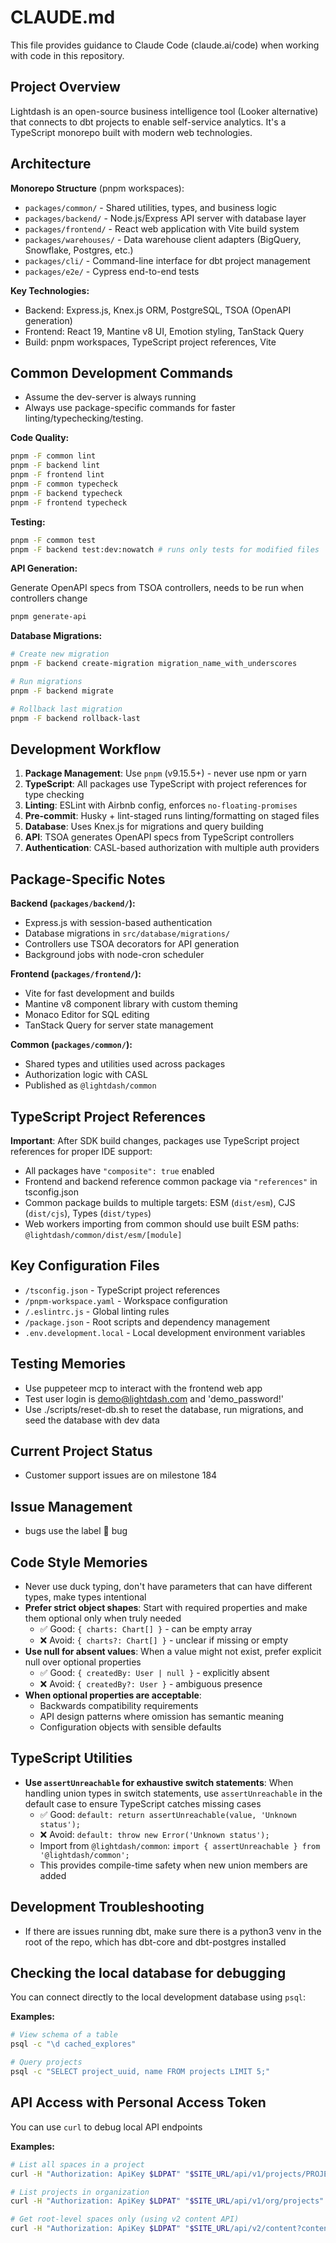 # CLAUDE.md

This file provides guidance to Claude Code (claude.ai/code) when working with code in this repository.

## Project Overview

Lightdash is an open-source business intelligence tool (Looker alternative) that connects to dbt projects to enable self-service analytics. It's a TypeScript monorepo built with modern web technologies.

## Architecture

**Monorepo Structure** (pnpm workspaces):

-   `packages/common/` - Shared utilities, types, and business logic
-   `packages/backend/` - Node.js/Express API server with database layer
-   `packages/frontend/` - React web application with Vite build system
-   `packages/warehouses/` - Data warehouse client adapters (BigQuery, Snowflake, Postgres, etc.)
-   `packages/cli/` - Command-line interface for dbt project management
-   `packages/e2e/` - Cypress end-to-end tests

**Key Technologies:**

-   Backend: Express.js, Knex.js ORM, PostgreSQL, TSOA (OpenAPI generation)
-   Frontend: React 19, Mantine v8 UI, Emotion styling, TanStack Query
-   Build: pnpm workspaces, TypeScript project references, Vite

## Common Development Commands

-   Assume the dev-server is always running
-   Always use package-specific commands for faster linting/typechecking/testing.

**Code Quality:**

```bash
pnpm -F common lint
pnpm -F backend lint
pnpm -F frontend lint
pnpm -F common typecheck
pnpm -F backend typecheck
pnpm -F frontend typecheck
```

**Testing:**

```bash
pnpm -F common test
pnpm -F backend test:dev:nowatch # runs only tests for modified files
```

**API Generation:**

Generate OpenAPI specs from TSOA controllers, needs to be run when controllers change

```bash
pnpm generate-api
```

**Database Migrations:**

```bash
# Create new migration
pnpm -F backend create-migration migration_name_with_underscores

# Run migrations
pnpm -F backend migrate

# Rollback last migration
pnpm -F backend rollback-last
```

## Development Workflow

1. **Package Management**: Use `pnpm` (v9.15.5+) - never use npm or yarn
2. **TypeScript**: All packages use TypeScript with project references for type checking
3. **Linting**: ESLint with Airbnb config, enforces `no-floating-promises`
4. **Pre-commit**: Husky + lint-staged runs linting/formatting on staged files
5. **Database**: Uses Knex.js for migrations and query building
6. **API**: TSOA generates OpenAPI specs from TypeScript controllers
7. **Authentication**: CASL-based authorization with multiple auth providers

## Package-Specific Notes

**Backend (`packages/backend/`):**

-   Express.js with session-based authentication
-   Database migrations in `src/database/migrations/`
-   Controllers use TSOA decorators for API generation
-   Background jobs with node-cron scheduler

**Frontend (`packages/frontend/`):**

-   Vite for fast development and builds
-   Mantine v8 component library with custom theming
-   Monaco Editor for SQL editing
-   TanStack Query for server state management

**Common (`packages/common/`):**

-   Shared types and utilities used across packages
-   Authorization logic with CASL
-   Published as `@lightdash/common`

## TypeScript Project References

**Important**: After SDK build changes, packages use TypeScript project references for proper IDE support:

-   All packages have `"composite": true` enabled
-   Frontend and backend reference common package via `"references"` in tsconfig.json
-   Common package builds to multiple targets: ESM (`dist/esm`), CJS (`dist/cjs`), Types (`dist/types`)
-   Web workers importing from common should use built ESM paths: `@lightdash/common/dist/esm/[module]`

## Key Configuration Files

-   `/tsconfig.json` - TypeScript project references
-   `/pnpm-workspace.yaml` - Workspace configuration
-   `/.eslintrc.js` - Global linting rules
-   `/package.json` - Root scripts and dependency management
-   `.env.development.local` - Local development environment variables

## Testing Memories

-   Use puppeteer mcp to interact with the frontend web app
-   Test user login is demo@lightdash.com and 'demo_password!'
-   Use ./scripts/reset-db.sh to reset the database, run migrations, and seed the database with dev data

## Current Project Status

-   Customer support issues are on milestone 184

## Issue Management

-   bugs use the label 🐛 bug

## Code Style Memories

-   Never use duck typing, don't have parameters that can have different types, make types intentional
-   **Prefer strict object shapes**: Start with required properties and make them optional only when truly needed
    -   ✅ Good: `{ charts: Chart[] }` - can be empty array
    -   ❌ Avoid: `{ charts?: Chart[] }` - unclear if missing or empty
-   **Use null for absent values**: When a value might not exist, prefer explicit null over optional properties
    -   ✅ Good: `{ createdBy: User | null }` - explicitly absent
    -   ❌ Avoid: `{ createdBy?: User }` - ambiguous presence
-   **When optional properties are acceptable**:
    -   Backwards compatibility requirements
    -   API design patterns where omission has semantic meaning
    -   Configuration objects with sensible defaults

## TypeScript Utilities

-   **Use `assertUnreachable` for exhaustive switch statements**: When handling union types in switch statements, use `assertUnreachable` in the default case to ensure TypeScript catches missing cases
    -   ✅ Good: `default: return assertUnreachable(value, 'Unknown status');`
    -   ❌ Avoid: `default: throw new Error('Unknown status');`
    -   Import from `@lightdash/common`: `import { assertUnreachable } from '@lightdash/common';`
    -   This provides compile-time safety when new union members are added

## Development Troubleshooting

-   If there are issues running dbt, make sure there is a python3 venv in the root of the repo, which has dbt-core and dbt-postgres installed

## Checking the local database for debugging

You can connect directly to the local development database using `psql`:

**Examples:**

```bash
# View schema of a table
psql -c "\d cached_explores"

# Query projects
psql -c "SELECT project_uuid, name FROM projects LIMIT 5;"
```

## API Access with Personal Access Token

You can use `curl` to debug local API endpoints

**Examples:**

```bash
# List all spaces in a project
curl -H "Authorization: ApiKey $LDPAT" "$SITE_URL/api/v1/projects/PROJECT_UUID/spaces"

# List projects in organization
curl -H "Authorization: ApiKey $LDPAT" "$SITE_URL/api/v1/org/projects"

# Get root-level spaces only (using v2 content API)
curl -H "Authorization: ApiKey $LDPAT" "$SITE_URL/api/v2/content?contentTypes=space&projectUuids=PROJECT_UUID&page=1&pageSize=25"
```
